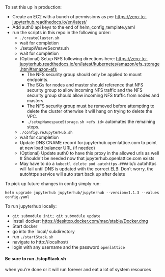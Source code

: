 
To set this up in production:
- Create an EC2 with a bunch of permissions as per https://zero-to-jupyterhub.readthedocs.io/en/latest/
- Add auth0 api keys to the end of helm_config_template.yaml
- run the scripts in this repo in the following order:
  - `./createCluster.sh`
  - wait for completion
  -  ./setupWeaveSecrets.sh
  - wait for completion
  - (Optional) Setup NFS following directions here: https://zero-to-jupyterhub.readthedocs.io/en/latest/kubernetes/amazon/efs_storage.html#amazon-efs
    - The NFS security group should only be applied to mount endpoints. 
    - The SGs for nodes and master should reference that NFS security group to allow incoming NFS traffic and the NFS security group should allow incoming NFS traffic from nodes and masters.
    - The NFS security group must be removed before attempting to delete the cluster otherwise it will hang on trying to delete the VPC. 
    - `./setupNamespaceStorage.sh <efs id>` automates the remaining steps.
  - `./configureJupyterHub.sh`
  - wait for completion
  - Update DNS CNAME record for jupyterhub.openlattice.com to point at new load balancer URL (if needed)  
  - (Optional) Update auth0 to have this proxy in the allowed urls as well # Shouldn't be needed now that jupyterhub.openlattice.com exists
  - May have to do a `kubectl delete pod autohttps-####` b/c autohttps will fail until DNS is updated with the correct ELB. Don't worry, the autohttps service will auto start back up after delete

To pick up future changes in config simply run:

`helm upgrade jupyterhub jupyterhub/jupyterhub --version=1.1.3 --values config.yaml`

To run jupyterhub locally:
  - `git submodule init; git submodule update`
  - Install docker: https://desktop.docker.com/mac/stable/Docker.dmg
  - Start docker
  - go into  the `local/ subdirectory
  - run `./startStack.sh`
  - navigate to http://localhost/
  - login with any username and the password `openlattice`
  <h4>Be sure to run ./stopStack.sh</h4> when you're done or it will run forever and eat a lot of system resources
